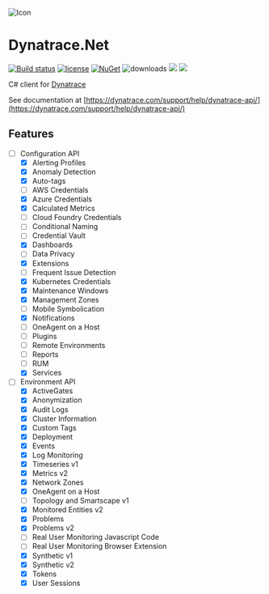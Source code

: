 ![Icon](https://i.imgur.com/qMwX65s.jpg)
# Dynatrace.Net 
[![Build status](https://ci.appveyor.com/api/projects/status/580qa5qts41o6fv7?svg=true)](https://ci.appveyor.com/project/lvermeulen/dynatrace-net)
 [![license](https://img.shields.io/github/license/lvermeulen/Dynatrace.Net.svg?maxAge=2592000)](https://github.com/lvermeulen/Dynatrace.Net/blob/master/LICENSE)
 [![NuGet](https://img.shields.io/nuget/vpre/Api.Dynatrace.Net.svg?maxAge=2592000)](https://www.nuget.org/packages/Api.Dynatrace.Net/)
 ![downloads](https://img.shields.io/nuget/dt/Api.Dynatrace.Net)
 ![](https://img.shields.io/badge/.net-4.5.2-yellowgreen.svg) ![](https://img.shields.io/badge/netstandard-1.4-yellowgreen.svg)

C# client for [Dynatrace](https://dynatrace.com/)

See documentation at [https://dynatrace.com/support/help/dynatrace-api/](https://dynatrace.com/support/help/dynatrace-api/)

## Features
* [ ] Configuration API
  * [X] Alerting Profiles
  * [X] Anomaly Detection
  * [X] Auto-tags
  * [ ] AWS Credentials
  * [X] Azure Credentials
  * [X] Calculated Metrics
  * [ ] Cloud Foundry Credentials
  * [ ] Conditional Naming
  * [ ] Credential Vault
  * [X] Dashboards
  * [ ] Data Privacy
  * [X] Extensions
  * [ ] Frequent Issue Detection
  * [X] Kubernetes Credentials
  * [X] Maintenance Windows
  * [X] Management Zones
  * [ ] Mobile Symbolication
  * [X] Notifications
  * [ ] OneAgent on a Host
  * [ ] Plugins
  * [ ] Remote Environments
  * [ ] Reports
  * [ ] RUM
  * [X] Services
* [ ] Environment API
  * [X] ActiveGates
  * [X] Anonymization
  * [X] Audit Logs
  * [X] Cluster Information
  * [X] Custom Tags
  * [X] Deployment
  * [X] Events
  * [X] Log Monitoring
  * [X] Timeseries v1
  * [X] Metrics v2
  * [X] Network Zones
  * [X] OneAgent on a Host
  * [ ] Topology and Smartscape v1
  * [X] Monitored Entities v2
  * [X] Problems
  * [X] Problems v2
  * [ ] Real User Monitoring Javascript Code
  * [ ] Real User Monitoring Browser Extension
  * [X] Synthetic v1
  * [X] Synthetic v2
  * [X] Tokens
  * [X] User Sessions
